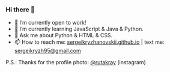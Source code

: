 ### Hi there 👋

- 🔭 I’m currently open to work!
- 🌱 I’m currently learning JavaScript & Java & Python.
- 💬 Ask me about Python & HTML & CSS.
- 📫 How to reach me: [sergeikryzhanovskii.github.io](https://sergeikryzhanovskii.github.io/) | text me: sergeikryzh95@gmail.com

P.S.: Thanks for the profile photo: [@rutakray](https://www.instagram.com/rutakray/?hl=ru "@rutakray") (instagram)



<!--
**SergeiKryzhanovskii/SergeiKryzhanovskii** is a ✨ _special_ ✨ repository because its `README.md` (this file) appears on your GitHub profile.

Here are some ideas to get you started:

- 🔭 I’m currently working on ...
- 🌱 I’m currently learning ...
- 👯 I’m looking to collaborate on ...
- 🤔 I’m looking for help with ...
- 💬 Ask me about ...
- 📫 How to reach me: ...
- 😄 Pronouns: ...
- ⚡ Fun fact: ...
-->
